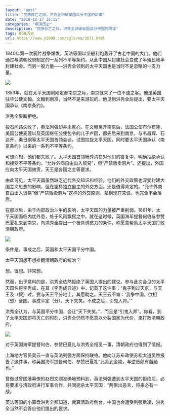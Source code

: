 ```yaml
---
layout: "post"
title: "民族存亡之际，洪秀全识破英国瓜分中国的阴谋"
date: "2018-12-17 16:15"
categories: "明清历史"
description: "民族存亡之际，洪秀全识破英国瓜分中国的阴谋"
tags: 明清历史
url: https://www.y5000.com/zgls/mq/3671.html
---
```






1840年第一次鸦片战争爆发，英法等国以坚船利炮轰开了古老中国的大门。他们通过与清朝政府制定的一系列不平等条约，从此中国从封建社会变成了半殖民地半封建社会。而另一股力量——洪秀全领到的太平天国也是当时不是忽略的一支力量。

![](https://img.y5000.com/uploads/allimg/161020/1J204E92-0.jpg)

1853年，就在太平天国刚刚定都南京之际，南京就来了一位不速之客。他是英国驻华公使文翰。文翰到南京，当然不是来游玩的。他见到洪秀全后提出，要太平天国承认《南京条约》。

洪秀全果断拒绝。

投石问路失败了，英法列强却并未死心。在文翰离开南京后，法国公使布尔布隆、美国公使麦莲以及英国继任公使包令的儿子卢因，都先后来到南京，与韦昌辉、石达开、秦日纲等太平天国首领会谈，试图拉拢太平天国，同时要太平天国承认《南京条约》以来的一系列不平等条约。

可想而知，他们都失败了。太平天国首领杨秀清在对他们的答复中，明确拒绝承认和接受不平等条约。“允许外商自由出入贸易”，但“严禁贩卖鸦片”。还提出，外国应向太平天国纳贡，天王是各国之主等要求。

由此可见，太平天国虽然缺乏近代外交知识和经验，他们的外交政策也深受封建大国主义思想的影响，但在坚持独立自主的外交方面，还是值得肯定的。“允许外商自由出入贸易”但“严禁贩卖鸦片”这样的外交原则，拿到现在来说，也完全不会落后。

在那以后，由于内部政治斗争的影响，太平天国的力量被严重削弱。1861年，太平天国面临内忧外患，处于风雨飘摇之中。就在这时候，英国海军提督何伯与参赞巴夏礼来到南京，向洪秀全提出一个极具诱惑力的条件，称愿意帮助太平天国打败清朝政府。

![](https://img.y5000.com/uploads/allimg/161020/1J204J29-1.jpg)

条件是，事成之后，英国和太平天国平分中国。

太平天国想不想推翻清朝政府的统治？

想。很想。非常想。

然而，出乎意料的是，洪秀全依然拒绝了英国人提出的建议。参与此次会见的太平天国名将李秀成，在其《李秀成自述》中，记载了这件事：“鬼子到过天京，与天王及（叙）过，要与天王平分地土，其愿助之。天王云不肯：‘我争中国，欲相（想）全图。事成平定（分），天下失笑。不成之后，引鬼入邦。’”

洪秀全认为，与英国平分中国，会让“天下失笑。”，而且是“引鬼入邦”。你看，到了太平天国即将灭亡的时刻，洪秀全仍然不愿意以分裂国家为代价，来打败清朝政府。

![](https://img.y5000.com/uploads/allimg/161020/1J2041D2-2.jpg)

对于英国海军提督何伯、参赞巴夏礼与洪秀全相见一事，清朝政府也得到了情报。

上海地方官员吴云一直与英法列强方面保持联络。他向江苏布政使苏松太道吴煦报告了这件事，称英国海军提督何伯、参赞巴夏礼“此番到金陵，与逆首颇有龃龉也。”

曾做过曾国藩幕僚的赵烈文则准确地预料到，英法列强遭到太平天国的拒绝后，必将要求与清政府进行军事合作，共同扼杀太平天国：“两俱出恶言，将来必有一战。

英法等国的小算盘洪秀全都知道，就算清政府倒台，中国也会遭受列强欺凌，洪秀全当然不会答应他们提出的要求。
